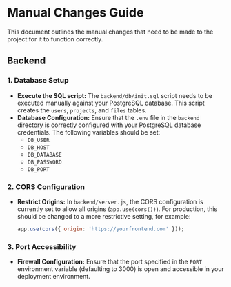 # Manual Changes Guide

This document outlines the manual changes that need to be made to the project for it to function correctly.

## Backend

### 1. Database Setup

- **Execute the SQL script:** The `backend/db/init.sql` script needs to be executed manually against your PostgreSQL database. This script creates the `users`, `projects`, and `files` tables.
- **Database Configuration:** Ensure that the `.env` file in the `backend` directory is correctly configured with your PostgreSQL database credentials. The following variables should be set:
  - `DB_USER`
  - `DB_HOST`
  - `DB_DATABASE`
  - `DB_PASSWORD`
  - `DB_PORT`

### 2. CORS Configuration

- **Restrict Origins:** In `backend/server.js`, the CORS configuration is currently set to allow all origins (`app.use(cors())`). For production, this should be changed to a more restrictive setting, for example:
  ```javascript
  app.use(cors({ origin: 'https://yourfrontend.com' }));
  ```

### 3. Port Accessibility

- **Firewall Configuration:** Ensure that the port specified in the `PORT` environment variable (defaulting to 3000) is open and accessible in your deployment environment.
